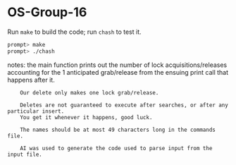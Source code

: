 # OS-Group-16
Run `make` to build the code; run `chash` to test it.

```sh
prompt> make
prompt> ./chash
```

notes:  the main function prints out the number of lock acquisitions/releases accounting
        for the 1 anticipated grab/release from the ensuing print call that happens after it.
        
        Our delete only makes one lock grab/release.

        Deletes are not guaranteed to execute after searches, or after any particular insert.
        You get it whenever it happens, good luck.

        The names should be at most 49 characters long in the commands file.
        
        AI was used to generate the code used to parse input from the input file. 
